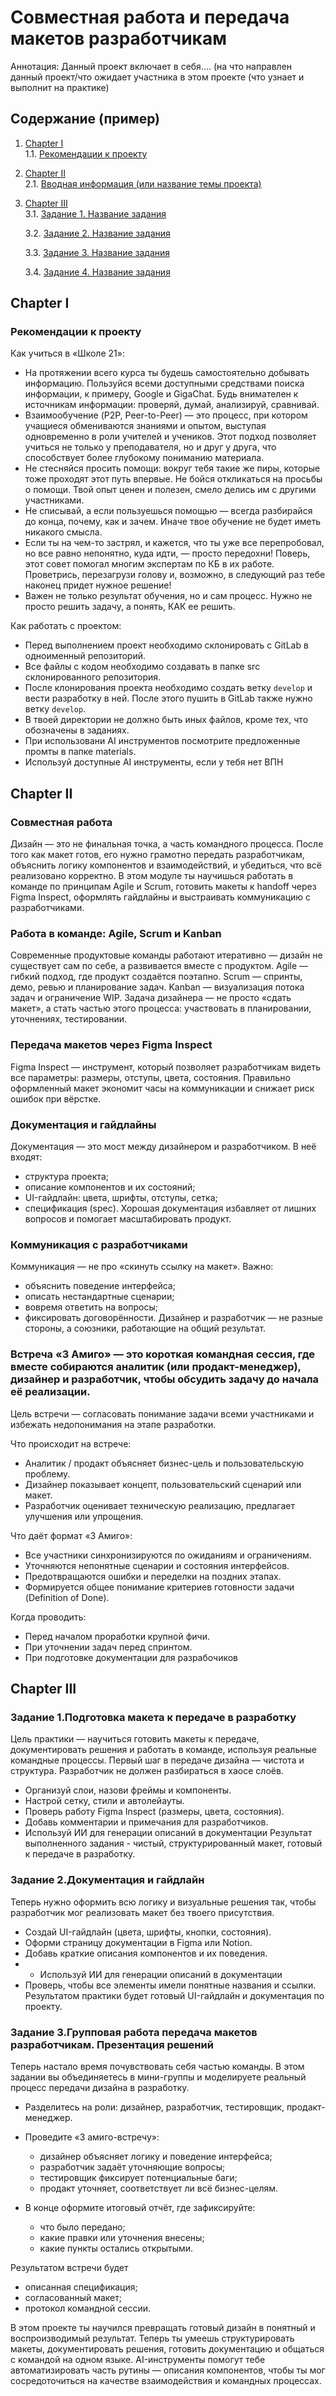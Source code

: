# Совместная работа и передача макетов разработчикам
Аннотация: Данный проект включает в себя.... (на что направлен данный проект/что ожидает участника в этом проекте  (что узнает и выполнит на практике)

## Содержание (пример)
1. [Chapter I](#chapter-i) \
   1.1. [Рекомендации к проекту](#рекомендации-к-проекту)
2. [Chapter II](#chapter-ii) \
   2.1. [Вводная информация (или название темы проекта)](#информация)
3. [Chapter III](#chapter-iii) \
   3.1. [Задание 1. Название задания](#задание-1.-название)  
   
   3.2. [Задание 2. Название задания](#задание-2.-название)   
   
   3.3. [Задание 3. Название задания](#задание-3.-название)
   
   3.4. [Задание 4. Название задания](#задание-4.-название) 
   
   
## Chapter I
### Рекомендации к проекту
Как учиться в «Школе 21»:  
- На протяжении всего курса ты будешь самостоятельно добывать информацию. Пользуйся всеми доступными средствами поиска информации, к примеру, Google и GigaChat. Будь внимателен к источникам информации: проверяй, думай, анализируй, сравнивай. 
- Взаимообучение (P2P, Peer-to-Peer) — это процесс, при котором учащиеся обмениваются знаниями и опытом, выступая одновременно в роли учителей и учеников. Этот подход позволяет учиться не только у преподавателя, но и друг у друга, что способствует более глубокому пониманию материала.
- Не стесняйся просить помощи: вокруг тебя такие же пиры, которые тоже проходят этот путь впервые. Не бойся откликаться на просьбы о помощи. Твой опыт ценен и полезен, смело делись им с другими участниками. 
- Не списывай, а если пользуешься помощью — всегда разбирайся до конца, почему, как и зачем. Иначе твое обучение не будет иметь никакого смысла. 
- Если ты на чем-то застрял, и кажется, что ты уже все перепробовал, но все равно непонятно, куда идти, — просто передохни! Поверь, этот совет помогал многим экспертам по КБ в их работе. Проветрись, перезагрузи голову и, возможно, в следующий раз тебе наконец придет нужное решение!
- Важен не только результат обучения, но и сам процесс. Нужно не просто решить задачу, а понять, КАК ее решить.

Как работать с проектом: 
- Перед выполнением проект необходимо склонировать с GitLab в одноименный репозиторий.
- Все файлы с кодом необходимо создавать в папке src склонированного репозитория.
- После клонирования проекта необходимо создать ветку `develop` и вести разработку в ней. После этого пушить в GitLab также нужно ветку `develop`.
- В твоей директории не должно быть иных файлов, кроме тех, что обозначены в заданиях.
- При использовани AI инструментов посмотрите предложенные промты в папке materials.
- Используй доступные AI инструменты, если у тебя нет ВПН

## Chapter II
### Совместная работа 
Дизайн — это не финальная точка, а часть командного процесса. После того как макет готов, его нужно грамотно передать разработчикам, объяснить логику компонентов и взаимодействий, и убедиться, что всё реализовано корректно.
В этом модуле ты научишься работать в команде по принципам Agile и Scrum, готовить макеты к handoff через Figma Inspect, оформлять гайдлайны и выстраивать коммуникацию с разработчиками.

### Работа в команде: Agile, Scrum и Kanban
Современные продуктовые команды работают итеративно — дизайн не существует сам по себе, а развивается вместе с продуктом.
Agile — гибкий подход, где продукт создаётся поэтапно.
Scrum — спринты, демо, ревью и планирование задач.
Kanban — визуализация потока задач и ограничение WIP.
Задача дизайнера — не просто «сдать макет», а стать частью этого процесса: участвовать в планировании, уточнениях, тестировании.

### Передача макетов через Figma Inspect
Figma Inspect — инструмент, который позволяет разработчикам видеть все параметры: размеры, отступы, цвета, состояния.
Правильно оформленный макет экономит часы на коммуникации и снижает риск ошибок при вёрстке.

### Документация и гайдлайны
Документация — это мост между дизайнером и разработчиком.
В неё входят:
 - структура проекта;
 - описание компонентов и их состояний;
 - UI-гайдлайн: цвета, шрифты, отступы, сетка;
 - спецификация (spec).
Хорошая документация избавляет от лишних вопросов и помогает масштабировать продукт.

### Коммуникация с разработчиками
Коммуникация — не про «скинуть ссылку на макет».
Важно:
 - объяснить поведение интерфейса;
 - описать нестандартные сценарии;
 - вовремя ответить на вопросы;
 - фиксировать договорённости.
Дизайнер и разработчик — не разные стороны, а союзники, работающие на общий результат.

### Встреча «3 Амиго» — это короткая командная сессия, где вместе собираются аналитик (или продакт-менеджер), дизайнер и разработчик, чтобы обсудить задачу до начала её реализации.
Цель встречи — согласовать понимание задачи всеми участниками и избежать недопонимания на этапе разработки.

Что происходит на встрече:
- Аналитик / продакт объясняет бизнес-цель и пользовательскую проблему.
- Дизайнер показывает концепт, пользовательский сценарий или макет.
- Разработчик оценивает техническую реализацию, предлагает улучшения или упрощения.

Что даёт формат «3 Амиго»:
- Все участники синхронизируются по ожиданиям и ограничениям.
- Уточняются непонятные сценарии и состояния интерфейсов.
- Предотвращаются ошибки и переделки на поздних этапах.
- Формируется общее понимание критериев готовности задачи (Definition of Done).

Когда проводить:
- Перед началом проработки крупной фичи.
- При уточнении задач перед спринтом.
- При подготовке документации для разрабочиков


## Chapter III
### Задание 1.Подготовка макета к передаче в разработку
Цель практики — научиться готовить макеты к передаче, документировать решения и работать в команде, используя реальные командные процессы. Первый шаг в передаче дизайна — чистота и структура. Разработчик не должен разбираться в хаосе слоёв.
- Организуй слои, назови фреймы и компоненты.
- Настрой сетку, стили и автолейауты.
- Проверь работу Figma Inspect (размеры, цвета, состояния).
- Добавь комментарии и примечания для разработчиков.
- Используй ИИ для генерации описаний в документации
Результат выполненного задания - чистый, структурированный макет, готовый к передаче в разработку.

### Задание 2.Документация и гайдлайн
Теперь нужно оформить всю логику и визуальные решения так, чтобы разработчик мог реализовать макет без твоего присутствия.
- Создай UI-гайдлайн (цвета, шрифты, кнопки, состояния).
- Оформи страницу документации в Figma или Notion.
- Добавь краткие описания компонентов и их поведения.
- - Используй ИИ для генерации описаний в документации
- Проверь, чтобы все элементы имели понятные названия и ссылки.
Результатом практики будет готовый UI-гайдлайн и документация по проекту.

### Задание 3.Групповая работа передача макетов разработчикам. Презентация решений
Теперь настало время почувствовать себя частью команды. В этом задании вы объединяетесь в мини-группы и моделируете реальный процесс передачи дизайна в разработку.

- Разделитесь на роли: дизайнер, разработчик, тестировщик, продакт-менеджер.
- Проведите «3 амиго-встречу»:
   - дизайнер объясняет логику и поведение интерфейса;
   - разработчик задаёт уточняющие вопросы;
   - тестировщик фиксирует потенциальные баги;
   - продакт уточняет, соответствует ли всё бизнес-целям.

- В конце оформите итоговый отчёт, где зафиксируйте:
  - что было передано;
  - какие правки или уточнения внесены;
  - какие пункты остались открытыми.

Результатом встречи будет
- описанная спецификация;
- согласованный макет;
- протокол командной сессии.

В этом проекте ты научился превращать готовый дизайн в понятный и воспроизводимый результат. Теперь ты умеешь структурировать макеты, документировать решения, готовить документацию и общаться с командой на одном языке.
AI-инструменты помогут тебе автоматизировать часть рутины — описания компонентов, чтобы ты мог сосредоточиться на качестве взаимодействия и командных процессах.
